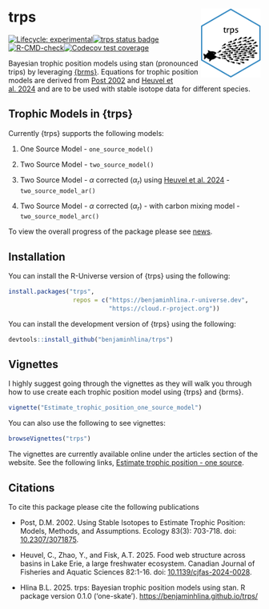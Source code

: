 
<!-- README.md is generated from README.Rmd. Please edit that file -->

# trps <a href="https://benjaminhlina.github.io/trps/"><img src="man/figures/logo.png" align="right" height="138" alt="trps website" /></a>

<!-- badges: start -->

[![Lifecycle:
experimental](https://img.shields.io/badge/lifecycle-experimental-orange.svg)](https://lifecycle.r-lib.org/articles/stages.html#experimental)[![trps
status
badge](https://benjaminhlina.r-universe.dev/trps/badges/version)](https://benjaminhlina.r-universe.dev/trps)[![R-CMD-check](https://github.com/benjaminhlina/trps/actions/workflows/R-CMD-check.yaml/badge.svg)](https://github.com/benjaminhlina/trps/actions/workflows/R-CMD-check.yaml)[![Codecov
test
coverage](https://codecov.io/gh/benjaminhlina/trps/graph/badge.svg)](https://app.codecov.io/gh/benjaminhlina/trps)
<!-- badges: end -->

Bayesian trophic position models using stan (pronounced trips) by
leveraging [{brms}](https://paulbuerkner.com/brms/). Equations for
trophic position models are derived from [Post
2002](https://esajournals.onlinelibrary.wiley.com/doi/abs/10.1890/0012-9658%282002%29083%5B0703%3AUSITET%5D2.0.CO%3B2)
and [Heuvel et
al. 2024](https://cdnsciencepub.com/doi/10.1139/cjfas-2024-0028) and are
to be used with stable isotope data for different species.

## Trophic Models in {trps}

Currently {trps} supports the following models:

1)  One Source Model - `one_source_model()`

2)  Two Source Model - `two_source_model()`

3)  Two Source Model - $\alpha$ corrected ($\alpha_r$) using [Heuvel et
    al. 2024](https://cdnsciencepub.com/doi/10.1139/cjfas-2024-0028) -
    `two_source_model_ar()`

4)  Two Source Model - $\alpha$ corrected ($\alpha_r$) - with carbon
    mixing model - `two_source_model_arc()`

To view the overall progress of the package please see
[news](https://benjaminhlina.github.io/trps/news/index.html).

## Installation

You can install the R-Universe version of {trps} using the following:

``` r
install.packages("trps", 
                  repos = c("https://benjaminhlina.r-universe.dev",
                            "https://cloud.r-project.org"))
```

You can install the development version of {trps} using the following:

``` r
devtools::install_github("benjaminhlina/trps")
```

## Vignettes

I highly suggest going through the vignettes as they will walk you
through how to use create each trophic position model using {trps} and
{brms}.

``` r
vignette("Estimate_trophic_position_one_source_model")
```

You can also use the following to see vignettes:

``` r
browseVignettes("trps")
```

The vignettes are currently available online under the articles section
of the website. See the following links, [Estimate trophic position -
one
source](https://benjaminhlina.github.io/trps/articles/Estimate_trophic_position_one_source_model.html).

## Citations

To cite this package please cite the following publications

- Post, D.M. 2002. Using Stable Isotopes to Estimate Trophic Position:
  Models, Methods, and Assumptions. Ecology 83(3): 703-718. doi:
  [10.2307/3071875](https://esajournals.onlinelibrary.wiley.com/doi/full/10.1890/0012-9658%282002%29083%5B0703%3AUSITET%5D2.0.CO%3B2).

- Heuvel, C., Zhao, Y., and Fisk, A.T. 2025. Food web structure across
  basins in Lake Erie, a large freshwater ecosystem. Canadian Journal of
  Fisheries and Aquatic Sciences 82:1-16. doi:
  [10.1139/cjfas-2024-0028](https://cdnsciencepub.com/doi/10.1139/cjfas-2024-0028).

- Hlina B.L. 2025. trps: Bayesian trophic position models using stan. R
  package version 0.1.0 (‘one-skate’).
  <https://benjaminhlina.github.io/trps/>

